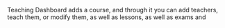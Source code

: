 Teaching Dashboard adds a course, and through it you can add teachers, teach them, or modify them, as well as lessons, as well as exams and
